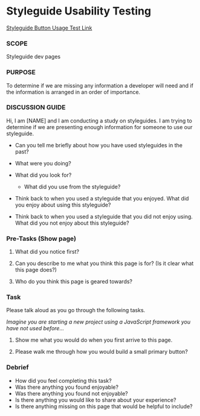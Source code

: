 # Styleguide Usability Testing

[Styleguide Button Usage Test Link](https://overstock.invisionapp.com/share/R4APQ5X3U#/screens/222429332)

### SCOPE 

Styleguide dev pages

### PURPOSE 

To determine if we are missing any information a developer will need and if the information is arranged in an order of importance.

### DISCUSSION GUIDE

Hi, I am [NAME] and I am conducting a study on styleguides. I am trying to determine if we are presenting enough information for someone to use our styleguide.

- Can you tell me briefly about how you have used styleguides in the past? 

- What were you doing?

- What did you look for?
    - What did you use from the styleguide?

- Think back to when you used a styleguide that you enjoyed. What did you enjoy about using this styleguide?

- Think back to when you used a styleguide that you did not enjoy using. What did you not enjoy about this styleguide?


### Pre-Tasks (Show page)

1. What did you notice first?

2. Can you describe to me what you think this page is for? (Is it clear what this page does?)

3. Who do you think this page is geared towards?


### Task

Please talk aloud as you go through the following tasks.

*Imagine you are starting a new project using a JavaScript framework you have not used before...*

1. Show me what you would do when you first arrive to this page.

2. Please walk me through how you would build a small primary button?

### Debrief

- How did you feel completing this task?
- Was there anything you found enjoyable?
- Was there anything you found not enjoyable?
- Is there anything you would like to share about your experience?
- Is there anything missing on this page that would be helpful to include?